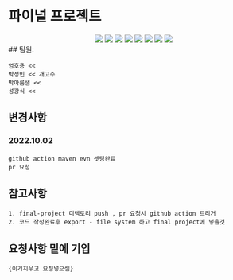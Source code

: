 # 파이널 프로젝트

<div align=center>
	<img src="https://img.shields.io/badge/kubernetes-326CE5.svg?style=for-the-badge&logo=kubernetes&logoColor=white">
	<img src="https://img.shields.io/badge/spring-6DB33F.svg?style=for-the-badge&logo=spring&logoColor=white">
	<img src="https://img.shields.io/badge/mysql-4479A1.svg?style=for-the-badge&logo=mysql&logoColor=white">
	<img src="https://img.shields.io/badge/github actions-2088FF.svg?style=for-the-badge&logo=githubactions&logoColor=white">
	<img src="https://img.shields.io/badge/html5-E34F26.svg?style=for-the-badge&logo=html5&logoColor=white">
	<img src="https://img.shields.io/badge/podman-892CA0.svg?style=for-the-badge&logo=podman&logoColor=white">
	<img src="https://img.shields.io/badge/elastic stack-005571.svg?style=for-the-badge&logo=elastic stack&logoColor=white">
	<img src="https://img.shields.io/badge/react#61DAFB.svg?style=for-the-badge&logo=react&logoColor=white">
	
	
	
	
</div>
## 팀원:
	
	엄호용 << 
  	박정민 << 개고수
  	박아름샘 << 
  	성광식 <<


## 변경사항
### 2022.10.02 

	github action maven evn 셋팅완료
	pr 요청 
	
## 참고사항

	1. final-project 디렉토리 push , pr 요청시 github action 트리거
	2. 코드 작성완료후 export - file system 하고 final project에 넣을것 

## 요청사항 밑에 기입 

	{이거지우고 요청넣으셈} 
	


